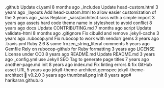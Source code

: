 .github
Update ci.yaml
8 months ago
_includes
Update head-custom.html
3 years ago
_layouts
Add head-custom.html to allow easier customization of the <head>
3 years ago
_sass
Replace _sass/architect.scss with a simple import
3 years ago
assets
hard code theme name in stylesheet to avoid conflict
8 years ago
docs
Update CONTRIBUTING.md
7 months ago
script
Update validate-html
8 months ago
.gitignore
Fix cibuild and remove .jekyll-cache
3 years ago
.rubocop.yml
Fix rubocop to work with vendor/ gems
3 years ago
.travis.yml
Ruby 2.6 & some frozen_string_literal comments
5 years ago
Gemfile
Rely on rubocop-github for Ruby formatting
3 years ago
LICENSE
License under CC0
8 years ago
README.md
Update README.md
3 years ago
_config.yml
use Jekyll SEO Tag to generate page titles
7 years ago
another-page.md
init
8 years ago
index.md
Fix linting errors & fix GitHub asset URL
5 years ago
jekyll-theme-architect.gemspec
jekyll-theme-architect 💎 v0.2.0
3 years ago
thumbnail.png
init
8 years ago# harikaran.github.io
